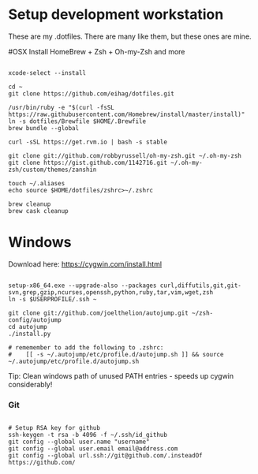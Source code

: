 Setup development workstation
==========
These are my .dotfiles. There are many like them, but these ones are mine.

#OSX
Install HomeBrew + Zsh + Oh-my-Zsh and more
<pre><code>
xcode-select --install

cd ~
git clone https://github.com/eihag/dotfiles.git

/usr/bin/ruby -e "$(curl -fsSL https://raw.githubusercontent.com/Homebrew/install/master/install)"
ln -s dotfiles/Brewfile $HOME/.Brewfile
brew bundle --global

curl -sSL https://get.rvm.io | bash -s stable

git clone git://github.com/robbyrussell/oh-my-zsh.git ~/.oh-my-zsh
git clone https://gist.github.com/1142716.git ~/.oh-my-zsh/custom/themes/zanshin

touch ~/.aliases
echo source $HOME/dotfiles/zshrc>~/.zshrc

brew cleanup
brew cask cleanup
</code></pre>



# Windows
Download here: https://cygwin.com/install.html
<pre><code>
setup-x86_64.exe --upgrade-also --packages curl,diffutils,git,git-svn,grep,gzip,ncurses,openssh,python,ruby,tar,vim,wget,zsh
ln -s $USERPROFILE/.ssh ~

git clone git://github.com/joelthelion/autojump.git ~/zsh-config/autojump
cd autojump
./install.py

# rememember to add the following to .zshrc:
#    [[ -s ~/.autojump/etc/profile.d/autojump.sh ]] && source ~/.autojump/etc/profile.d/autojump.sh 
</code></pre>
Tip: Clean windows path of unused PATH entries - speeds up cygwin considerably!

### Git
<pre><code>
# Setup RSA key for github
ssh-keygen -t rsa -b 4096 -f ~/.ssh/id_github
git config --global user.name "username"
git config --global user.email email@address.com
git config --global url.ssh://git@github.com/.insteadOf https://github.com/
</code></pre>
